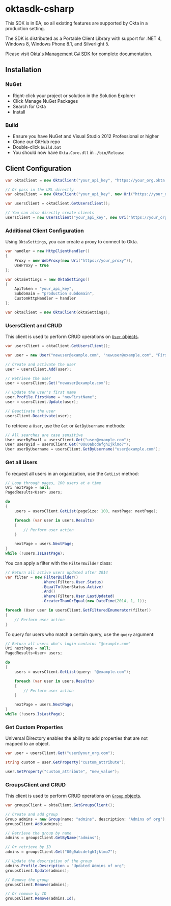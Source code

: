 # oktasdk-csharp

This SDK is in EA, so all existing features are supported by Okta in a production setting.

The SDK is distributed as a Portable Client Library with support for .NET 4, Windows 8, Windows Phone 8.1, and Silverlight 5.

Please visit [Okta's Management C# SDK](http://developer.okta.com/docs/sdk/core/csharp_api_sdk/html/6af60b57-62fa-477c-a899-e2f21286c53d.htm) for complete documentation.

## Installation 
### NuGet
- Right-click your project or solution in the Solution Explorer
- Click Manage NuGet Packages
- Search for Okta
- Install

### Build
- Ensure you have NuGet and Visual Studio 2012 Professional or higher
- Clone our GitHub repo
- Double-click `build.bat`
- You should now have `Okta.Core.dll` in `./bin/Release`

## Client Configuration
```csharp
var oktaClient = new OktaClient("your_api_key", "https://your_org.okta.com");

// Or pass in the URL directly
var oktaClient = new OktaClient("your_api_key", new Uri("https://your_org.oktapreview.com"));

var usersClient = oktaClient.GetUsersClient();

// You can also directly create clients
usersClient = new UsersClient("your_api_key", new Uri("https://your_org.oktapreview.com"));
```

### Additional Client Configuration
Using `OktaSettings`, you can create a proxy to connect to Okta.
```csharp
var handler = new HttpClientHandler()
{
    Proxy = new WebProxy(new Uri("https://your_proxy")),
    UseProxy = true
};

var oktaSettings = new OktaSettings()
{
    ApiToken = "your_api_key",
    Subdomain = "production subdomain",
    CustomHttpHandler = handler
};

var oktaClient = new OktaClient(oktaSettings);
```

### UsersClient and CRUD
This client is used to perform CRUD operations on [`User` objects](http://developer.okta.com/docs/api/resources/users.html).

```csharp
var usersClient = oktaClient.GetUsersClient();

var user = new User("newuser@example.com", "newuser@example.com", "FirstName", "LastName");

// Create and activate the user
user = usersClient.Add(user);

// Retrieve the user
user = usersClient.Get("newuser@example.com");

// Update the user's first name
user.Profile.FirstName = "newFirstName";
user = usersClient.Update(user);

// Deactivate the user
usersClient.Deactivate(user);
```

To retrieve a `User`, use the `Get` or `GetByUsername` methods:
```csharp
// All searches are case sensitive
User userByEmail = usersClient.Get("user@example.com");
User userById = usersClient.Get("00u0abcdefghIjklmo7");
User userByUsername = usersClient.GetByUsername("user@example.com");
```


### Get all Users
To request all users in an organization, use the `GetList` method:
```csharp
// Loop through pages, 100 users at a time
Uri nextPage = null;
PagedResults<User> users;

do
{
    users = usersClient.GetList(pageSize: 100, nextPage: nextPage);

    foreach (var user in users.Results)
    {
        // Perform user action
    }

    nextPage = users.NextPage;
}
while (!users.IsLastPage);
```

You can apply a filter with the `FilterBuilder` class:
```csharp
// Return all active users updated after 2014
var filter = new FilterBuilder()
                .Where(Filters.User.Status)
                .EqualTo(UserStatus.Active)
                .And()
                .Where(Filters.User.LastUpdated)
                .GreaterThanOrEqual(new DateTime(2014, 1, 1));

foreach (User user in usersClient.GetFilteredEnumerator(filter))
{
    // Perform user action
}
```

To query for users who match a certain query, use the `query` argument:
```csharp
// Return all users who's login contains "@example.com"
Uri nextPage = null;
PagedResults<User> users;

do
{
    users = usersClient.GetList(query: "@example.com");

    foreach (var user in users.Results)
    {
        // Perform user action
    }

    nextPage = users.NextPage;
}
while (!users.IsLastPage);
```

### Get Custom Properties
Universal Directory enables the ability to add properties that are not mapped to an object.
```csharp
var user = usersClient.Get("user@your_org.com");

string custom = user.GetProperty("custom_attribute");

user.SetProperty("custom_attribute", "new_value");
```

### GroupsClient and CRUD
This client is used to perform CRUD operations on [`Group` objects](http://developer.okta.com/docs/api/resources/groups.html).

```csharp
var groupsClient = oktaClient.GetGroupsClient();

// Create and add group
Group admins = new Group(name: "admins", description: "Admins of org");
groupsClient.Add(admins);

// Retrieve the group by name
admins = groupsClient.GetByName("admins");

// Or retrieve by ID
admins = groupsClient.Get("00g0abcdefghIjklmo7");

// Update the description of the group
admins.Profile.Description = "Updated Admins of org";
groupsClient.Update(admins);

// Remove the group
groupsClient.Remove(admins);

// Or remove by ID
groupsClient.Remove(admins.Id); 
```
